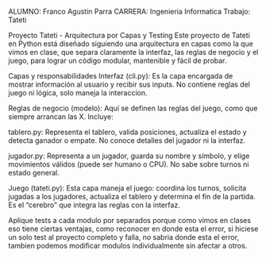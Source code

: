 ALUMNO: Franco Agustin Parra
CARRERA: Ingenieria Informatica
Trabajo: Tateti 

Proyecto Tateti - Arquitectura por Capas y Testing
Este proyecto de Tateti en Python está diseñado siguiendo una arquitectura en capas como la que vimos en clase, que separa claramente la interfaz, las reglas de negocio y el juego, para lograr un código modular, mantenible y fácil de probar.

Capas y responsabilidades
Interfaz (cli.py):
Es la capa encargada de mostrar información al usuario y recibir sus inputs. No contiene reglas del juego ni lógica, solo maneja la interaccion.

Reglas de negocio (modelo):
Aquí se definen las reglas del juego, como que siempre arrancan las X. Incluye:

tablero.py: Representa el tablero, valida posiciones, actualiza el estado y detecta ganador o empate. No conoce detalles del jugador ni la interfaz.

jugador.py: Representa a un jugador, guarda su nombre y símbolo, y elige movimientos válidos (puede ser humano o CPU). No sabe sobre turnos ni estado general.

Juego (tateti.py):
Esta capa maneja el juego: coordina los turnos, solicita jugadas a los jugadores, actualiza el tablero y determina el fin de la partida. Es el “cerebro” que integra las reglas con la interfaz.


Aplique tests a cada modulo por separados porque como vimos en clases eso tiene ciertas ventajas, como reconocer en donde esta el error, si hiciese un solo test al proyecto completo y falla, no sabria donde esta el error, tambien podemos modificar modulos individualmente sin afectar a otros.
